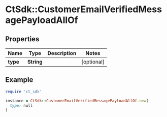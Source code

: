 # CtSdk::CustomerEmailVerifiedMessagePayloadAllOf

## Properties

| Name | Type | Description | Notes |
| ---- | ---- | ----------- | ----- |
| **type** | **String** |  | [optional] |

## Example

```ruby
require 'ct_sdk'

instance = CtSdk::CustomerEmailVerifiedMessagePayloadAllOf.new(
  type: null
)
```

